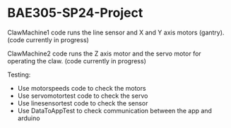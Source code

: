 # BAE305-SP24-Project


ClawMachine1 code runs the line sensor and X and Y axis motors (gantry). (code currently in progress)

ClawMachine2 code runs the Z axis motor and the servo motor for operating the claw. (code currently in progress)


Testing:
 - Use motorspeeds code to check the motors
 - Use servomotortest code to check the servo
 - Use linesensortest code to check the sensor
 - Use DataToAppTest to check communication between the app and arduino
